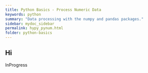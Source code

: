 ```yaml
---
title: Python Basics - Process Numeric Data
keywords: python
summary: "Data processing with the numpy and pandas packages."
sidebar: mydoc_sidebar
permalink: hypy_pynum.html
folder: python-basics
---
```


## Hi

InProgress
